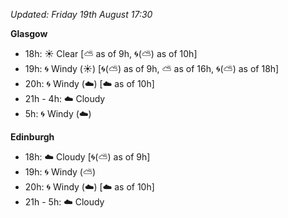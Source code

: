 *Updated: Friday 19th August 17:30*

**Glasgow**

* 18h: :sunny: Clear [:partly_sunny: as of 9h, :cyclone:(:partly_sunny:) as of 10h]
* 19h: :cyclone: Windy (:sunny:) [:cyclone:(:partly_sunny:) as of 9h, :partly_sunny: as of 16h, :cyclone:(:partly_sunny:) as of 18h]
* 20h: :cyclone: Windy (:cloud:) [:cloud: as of 10h]
* 21h - 4h: :cloud: Cloudy
* 5h: :cyclone: Windy (:cloud:)

**Edinburgh**

* 18h: :cloud: Cloudy [:cyclone:(:partly_sunny:) as of 9h]
* 19h: :cyclone: Windy (:partly_sunny:)
* 20h: :cyclone: Windy (:cloud:) [:cloud: as of 10h]
* 21h - 5h: :cloud: Cloudy
